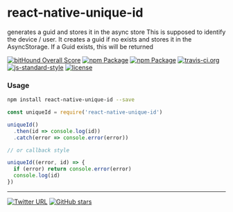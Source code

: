 react-native-unique-id
====
generates a guid and stores it in the async store
This is supposed to identify the device / user.
It creates a guid if no exists and stores it in the AsyncStorage.
If a Guid exists, this will be returned

[![bitHound Overall Score](https://www.bithound.io/github/stockulus/react-native-unique-id/badges/score.svg)](https://www.bithound.io/github/stockulus/react-native-unique-id) [![npm Package](https://img.shields.io/npm/dm/react-native-unique-id.svg)](https://www.npmjs.com/package/react-native-unique-id) [![npm Package](https://img.shields.io/npm/v/react-native-unique-id.svg)](https://www.npmjs.com/package/react-native-unique-id) [![travis-ci.org](https://travis-ci.org/stockulus/react-native-unique-id.svg)](https://travis-ci.org/stockulus/react-native-unique-id) [![js-standard-style](https://img.shields.io/badge/code%20style-standard-brightgreen.svg)](http://standardjs.com/) [![license](https://img.shields.io/npm/l/react-native-unique-id.svg?maxAge=2592000)](https://opensource.org/licenses/MIT)

### Usage

```bash
npm install react-native-unique-id --save
```

```js
const uniqueId = require('react-native-unique-id')

uniqueId()
  .then(id => console.log(id))
  .catch(error => console.error(error))

// or callback style

uniqueId((error, id) => {
  if (error) return console.error(error)
  console.log(id)
})

```

---
[![Twitter URL](https://img.shields.io/twitter/url/http/shields.io.svg?style=social&maxAge=2592000)](https://twitter.com/stockulus)
[![GitHub stars](https://img.shields.io/github/stars/stockulus/react-native-unique-id.svg?style=social&label=Star)](https://github.com/stockulus/react-native-unique-id)
